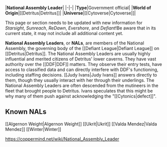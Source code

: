 |**National Assembly Leader**|
|-|-|
|**Type**|Government official|
|**World of Origin**|[[Detritus\|Detritus]]|
|**Universe**|[[Cytoverse\|Cytoverse]]|

This page or section needs to be updated with new information for *Starsight*, *Sunreach*, *ReDawn*, *Evershore*, and *Defiant*!Be aware that in its current state, it may not include all additional content yet.

**National Assembly Leaders**, or **NALs**, are members of the National Assembly, the governing body of the [[Defiant League\|Defiant League]] on [[Detritus\|Detritus]].
The National Assembly Leaders are usually highly influential and merited citizens of Detritus' lower caverns. They have vast authority over the [[DDF\|DDF]] matters. They observe their entry tests, have access to classified data and can directly interfere with DDF's functioning, including staffing decisions. [[Judy Ivans\|Judy Ivans]] answers directly to them, though they usually interact with her through their underlings.
The National Assembly Leaders are often descended from the mutineers in the fleet that brought people to Detritus. Ivans speculates that this might be why many of them push against acknowledging the "[[Cytonics\|defect]]".

## Known NALs
[[Algernon Weight\|Algernon Weight]]
[[Ukrit\|Ukrit]]
[[Valda Mendez\|Valda Mendez]]
[[Winter\|Winter]]


https://coppermind.net/wiki/National_Assembly_Leader